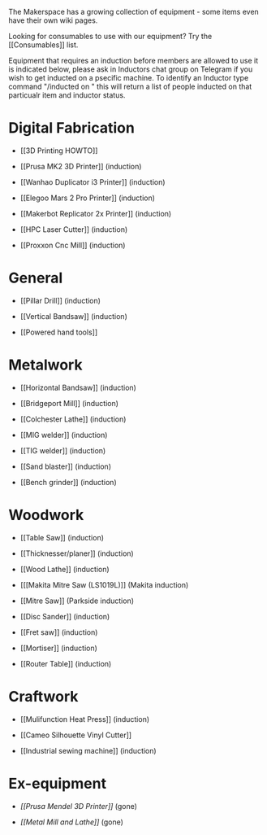 The Makerspace has a growing collection of equipment - some items even have their own wiki pages.

Looking for consumables to use with our equipment? Try the [[Consumables]] list.

Equipment that requires an induction before members are allowed to use it is indicated below, please ask in Inductors chat group on Telegram if you wish to get inducted on a psecific machine. To identify an Inductor type command "/inducted on <tool name>" this will return a list of people inducted on that particualr item and inductor status. 
 
# Digital Fabrication

- [[3D Printing HOWTO]]

- [[Prusa MK2 3D Printer]] (induction)

- [[Wanhao Duplicator i3 Printer]] (induction)

- [[Elegoo Mars 2 Pro Printer]] (induction)

- [[Makerbot Replicator 2x Printer]] (induction)

- [[HPC Laser Cutter]] (induction)

- [[Proxxon Cnc Mill]] (induction)

# General

- [[Pillar Drill]] (induction)

- [[Vertical Bandsaw]] (induction)

- [[Powered hand tools]]

# Metalwork

- [[Horizontal Bandsaw]] (induction)

- [[Bridgeport Mill]] (induction)

- [[Colchester Lathe]] (induction)

- [[MIG welder]] (induction)

- [[TIG welder]] (induction)

- [[Sand blaster]] (induction)

- [[Bench grinder]] (induction)

# Woodwork

- [[Table Saw]] (induction)

- [[Thicknesser/planer]] (induction)

- [[Wood Lathe]] (induction)

- [[[Makita Mitre Saw (LS1019L)]] (Makita induction)

- [[Mitre Saw]] (Parkside induction)

- [[Disc Sander]] (induction)

- [[Fret saw]] (induction)

- [[Mortiser]] (induction)

- [[Router Table]] (induction)

# Craftwork

- [[Mulifunction Heat Press]] (induction)

- [[Cameo Silhouette Vinyl Cutter]]

- [[Industrial sewing machine]] (induction)

# Ex-equipment

- _[[Prusa Mendel 3D Printer]]_ (gone)

- _[[Metal Mill and Lathe]]_ (gone)



